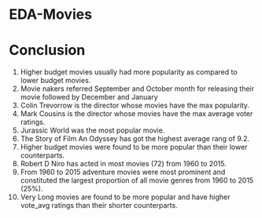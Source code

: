 # EDA-Movies

# Conclusion
1. Higher budget movies usually had more popularity as compared to lower budget movies.
2. Movie nakers referred September and October month for releasing their movie followed by December and January
3. Colin Trevorrow is the director whose movies have the max popularity.
4. Mark Cousins is the director whose movies have the max average voter ratings.
4. Jurassic World was the most popular movie.
5. The Story of Film An Odyssey has got the highest average rang of 9.2.
6. Higher budget movies were found to be more popular than their lower counterparts.
7. Robert D Niro has acted in most movies (72) from 1960 to 2015.
8. From 1960 to 2015 adventure movies were most prominent and constituted the largest proportion of all movie genres from 1960 to 2015 (25%).
9. Very Long movies are found to be more popular and have higher vote_avg ratings than their shorter counterparts.
